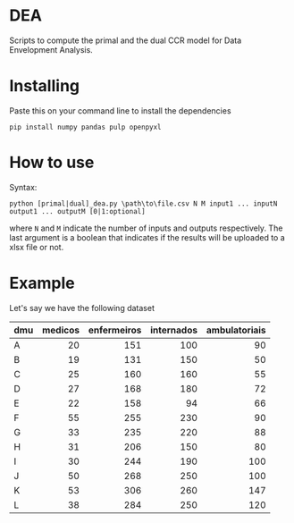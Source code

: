# DEA

Scripts to compute the primal and the dual CCR model for Data Envelopment Analysis.

# Installing

Paste this on your command line to install the dependencies

```
pip install numpy pandas pulp openpyxl
```

# How to use

Syntax:

```
python [primal|dual]_dea.py \path\to\file.csv N M input1 ... inputN output1 ... outputM [0|1:optional]
```

where ``N`` and ``M`` indicate the number of inputs and outputs respectively.
The last argument is a boolean that indicates if the results will be uploaded to a xlsx file or not.

# Example

Let's say we have the following dataset


| dmu |medicos|enfermeiros|internados|ambulatoriais|
| --- | -----:| ---------:| --------:| -----------:|
|A    |     20|        151|       100|           90|
|B    |     19|        131|       150|           50|
|C    |     25|        160|       160|           55|
|D    |     27|        168|       180|           72|
|E    |     22|        158|        94|           66|
|F    |     55|        255|       230|           90|
|G    |     33|        235|       220|           88|
|H    |     31|        206|       150|           80|
|I    |     30|        244|       190|          100|
|J    |     50|        268|       250|          100|
|K    |     53|        306|       260|          147|
|L    |     38|        284|       250|          120|
